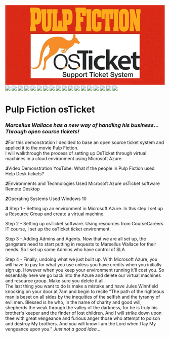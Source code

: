 <img src="pf.jpg">
<img src="1.jpg">
<img src="2.jpg">
<img src="3.jpg">
<img src="4.jpg">
<img src="5.jpg">
<img src="6.jpg">
<img src="7.jpg">
<img src="8.jpg">
<img src="9.jpg">
<img src="10.jpg">
<img src="11.jpg">
<img src="12.jpg">
<img src="13.jpg">
<img src="14.jpg">
<img src="15.jpg">
<img src="16.jpg">
<img src="17.jpg">
<img src="18.jpg">
<h1>Pulp Fiction osTicket</h1>
<h3><i>Marcellus Wallace has a new way of handling his business... Through open source tickets!</i></h3>

***2***For this demonstration I decided to base an open source ticket system and applied it to the movie Pulp Fiction.  
I will walkthrough the process of setting up OsTicket through virtual machines in a cloud environment using Microsoft Azure.

***3***Video Demonstration
YouTube: What if the people in Pulp Fiction used Help Desk tickets? 

***2***Environments and Technologies Used
Microsoft Azure
osTicket software
Remote Desktop

***2***Operating Systems Used
Windows 10

***3***
Step 1 - Setting up an environment in Microsoft Azure.
In this step I set up a Resource Group and create a virtual machine. 

Step 2 - Setting up osTicket software.
Using resources from CourseCareers IT course, I set up the osTicket ticket environment.

Step 3 - Adding Admins and Agents.
Now that we are all set up, the gangsters need to start putting in requests to Marsellus Wallace for their needs. 
So I set up some Admins who have control of 
SLA

Step 4 - Finally, undoing what we just built up.
With Microsoft Azure, you will have to pay for what you use unless you have credits when you initially sign up.
However when you keep your environment running it'll cost you. 
So essentially here we go back into the Azure and delete our virtual machines and resource group.
Make sure you delete it all.  
The last thing you want to do is make a mistake and have Jules Winnfield knocking on your door at 7am and begin to recite 
"The path of the righteous man is beset on all sides by the inequities of the selfish and the tyranny of evil men. 
Blessed is he who, in the name of charity and good will, shepherds the weak through the valley of the darkness, 
for he is truly his brother's keeper and the finder of lost children. 
And I will strike down upon thee with great vengeance and furious anger those who attempt to poison and destroy My brothers. 
And you will know I am the Lord when I lay My vengeance upon you."
<i>Just not a good idea...</i>



